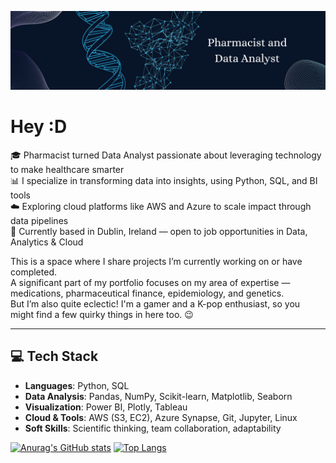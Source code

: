 ![PharmacistImage](https://github.com/GabrielAmoroso/gabrielamoroso/blob/main/Pharmacist%20and%20Data%20Analyst.png)

# Hey :D

🎓 Pharmacist turned Data Analyst passionate about leveraging technology to make healthcare smarter  
📊 I specialize in transforming data into insights, using Python, SQL, and BI tools  
☁️ Exploring cloud platforms like AWS and Azure to scale impact through data pipelines  
📍 Currently based in Dublin, Ireland — open to job opportunities in Data, Analytics & Cloud

This is a space where I share projects I’m currently working on or have completed.  
A significant part of my portfolio focuses on my area of expertise — medications, pharmaceutical finance, epidemiology, and genetics.  
But I’m also quite eclectic! I'm a gamer and a K-pop enthusiast, so you might find a few quirky things in here too. 😉

---

## 💻 Tech Stack

- **Languages**: Python, SQL  
- **Data Analysis**: Pandas, NumPy, Scikit-learn, Matplotlib, Seaborn  
- **Visualization**: Power BI, Plotly, Tableau  
- **Cloud & Tools**: AWS (S3, EC2), Azure Synapse, Git, Jupyter, Linux  
- **Soft Skills**: Scientific thinking, team collaboration, adaptability

[![Anurag's GitHub stats](https://github-readme-stats.vercel.app/api?username=gabrielamoroso&theme=synthwave&show_icons=true&hide_border=true&hide_title=true&line_height=47)](https://github.com/gabrielamoroso/github-readme-stats)
[![Top Langs](https://github-readme-stats.vercel.app/api/top-langs/?username=gabrielamoroso&theme=synthwave&show_icons=true&hide_border=true&hide_title=true&layout=donut-vertical)](https://github.com/gabrielamoroso/github-readme-stats)
